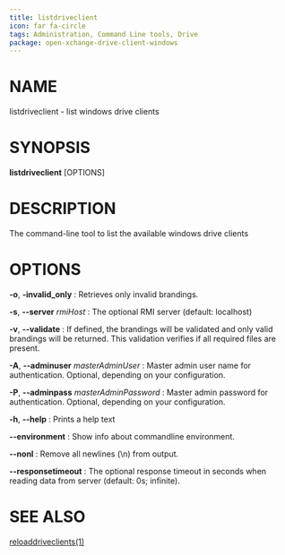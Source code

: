```yaml
---
title: listdriveclient
icon: far fa-circle
tags: Administration, Command Line tools, Drive
package: open-xchange-drive-client-windows
---
```


# NAME

listdriveclient - list windows drive clients

# SYNOPSIS

**listdriveclient** [OPTIONS]

# DESCRIPTION

The command-line tool to list the available windows drive clients

# OPTIONS

**-o**, **-invalid_only**
:  Retrieves only invalid brandings.

**-s**, **--server** *rmiHost*
: The optional RMI server (default: localhost)

**-v**, **--validate**
: If defined, the brandings will be validated and only valid brandings will be returned. This validation verifies if all required files are present.

**-A**, **--adminuser** *masterAdminUser*
:   Master admin user name for authentication. Optional, depending on your configuration.

**-P**, **--adminpass** *masterAdminPassword*
:   Master admin password for authentication. Optional, depending on your configuration.

**-h**, **--help**
: Prints a help text

**--environment**
:   Show info about commandline environment.

**--nonl**
:   Remove all newlines (\\n) from output.

**--responsetimeout**
: The optional response timeout in seconds when reading data from server (default: 0s; infinite).

# SEE ALSO

[reloaddriveclients(1)](reloaddriveclients.html)